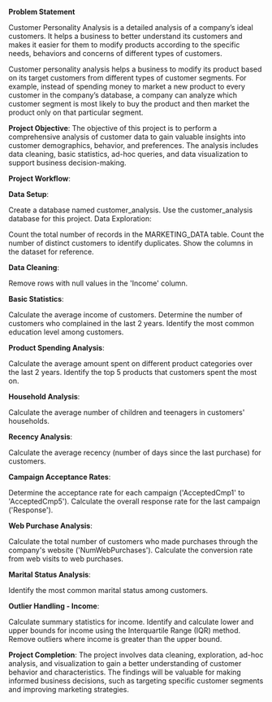 **Problem Statement**

Customer Personality Analysis is a detailed analysis of a company’s ideal customers. It helps a business to better understand its customers and makes it easier for them to modify products according to the specific needs, behaviors and concerns of different types of customers.

Customer personality analysis helps a business to modify its product based on its target customers from different types of customer segments. For example, instead of spending money to market a new product to every customer in the company’s database, a company can analyze which customer segment is most likely to buy the product and then market the product only on that particular segment.


**Project Objective**:
The objective of this project is to perform a comprehensive analysis of customer data to gain valuable insights into customer demographics, behavior, and preferences. The analysis includes data cleaning, basic statistics, ad-hoc queries, and data visualization to support business decision-making.

**Project Workflow**:

**Data Setup**:

Create a database named customer_analysis.
Use the customer_analysis database for this project.
Data Exploration:

Count the total number of records in the MARKETING_DATA table.
Count the number of distinct customers to identify duplicates.
Show the columns in the dataset for reference.

**Data Cleaning**:

Remove rows with null values in the 'Income' column.

**Basic Statistics**:

Calculate the average income of customers.
Determine the number of customers who complained in the last 2 years.
Identify the most common education level among customers.

**Product Spending Analysis**:

Calculate the average amount spent on different product categories over the last 2 years.
Identify the top 5 products that customers spent the most on.

**Household Analysis**:

Calculate the average number of children and teenagers in customers' households.

**Recency Analysis**:

Calculate the average recency (number of days since the last purchase) for customers.

**Campaign Acceptance Rates**:

Determine the acceptance rate for each campaign ('AcceptedCmp1' to 'AcceptedCmp5').
Calculate the overall response rate for the last campaign ('Response').

**Web Purchase Analysis**:

Calculate the total number of customers who made purchases through the company's website ('NumWebPurchases').
Calculate the conversion rate from web visits to web purchases.

**Marital Status Analysis**:

Identify the most common marital status among customers.

**Outlier Handling - Income**:

Calculate summary statistics for income.
Identify and calculate lower and upper bounds for income using the Interquartile Range (IQR) method.
Remove outliers where income is greater than the upper bound.


**Project Completion**:
The project involves data cleaning, exploration, ad-hoc analysis, and visualization to gain a better understanding of customer behavior and characteristics. The findings will be valuable for making informed business decisions, such as targeting specific customer segments and improving marketing strategies.
